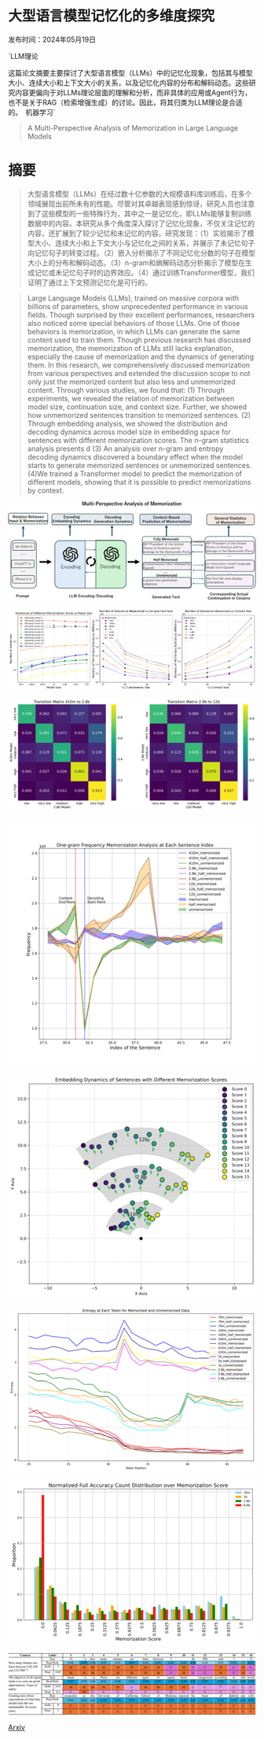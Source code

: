 # 大型语言模型记忆化的多维度探究

发布时间：2024年05月19日

`LLM理论

这篇论文摘要主要探讨了大型语言模型（LLMs）中的记忆化现象，包括其与模型大小、连续大小和上下文大小的关系，以及记忆化内容的分布和解码动态。这些研究内容更偏向于对LLMs理论层面的理解和分析，而非具体的应用或Agent行为，也不是关于RAG（检索增强生成）的讨论。因此，将其归类为LLM理论是合适的。` `机器学习`

> A Multi-Perspective Analysis of Memorization in Large Language Models

# 摘要

> 大型语言模型（LLMs）在经过数十亿参数的大规模语料库训练后，在多个领域展现出前所未有的性能。尽管对其卓越表现感到惊讶，研究人员也注意到了这些模型的一些特殊行为，其中之一是记忆化，即LLMs能够复制训练数据中的内容。本研究从多个角度深入探讨了记忆化现象，不仅关注记忆的内容，还扩展到了较少记忆和未记忆的内容。研究发现：（1）实验揭示了模型大小、连续大小和上下文大小与记忆化之间的关系，并展示了未记忆句子向记忆句子的转变过程。（2）嵌入分析揭示了不同记忆化分数的句子在模型大小上的分布和解码动态。（3）n-gram和熵解码动态分析揭示了模型在生成记忆或未记忆句子时的边界效应。（4）通过训练Transformer模型，我们证明了通过上下文预测记忆化是可行的。

> Large Language Models (LLMs), trained on massive corpora with billions of parameters, show unprecedented performance in various fields. Though surprised by their excellent performances, researchers also noticed some special behaviors of those LLMs. One of those behaviors is memorization, in which LLMs can generate the same content used to train them. Though previous research has discussed memorization, the memorization of LLMs still lacks explanation, especially the cause of memorization and the dynamics of generating them. In this research, we comprehensively discussed memorization from various perspectives and extended the discussion scope to not only just the memorized content but also less and unmemorized content. Through various studies, we found that: (1) Through experiments, we revealed the relation of memorization between model size, continuation size, and context size. Further, we showed how unmemorized sentences transition to memorized sentences. (2) Through embedding analysis, we showed the distribution and decoding dynamics across model size in embedding space for sentences with different memorization scores. The n-gram statistics analysis presents d (3) An analysis over n-gram and entropy decoding dynamics discovered a boundary effect when the model starts to generate memorized sentences or unmemorized sentences. (4)We trained a Transformer model to predict the memorization of different models, showing that it is possible to predict memorizations by context.

![大型语言模型记忆化的多维度探究](../../../paper_images/2405.11577/x1.png)

![大型语言模型记忆化的多维度探究](../../../paper_images/2405.11577/memorized.png)

![大型语言模型记忆化的多维度探究](../../../paper_images/2405.11577/transition_matrix.png)

![大型语言模型记忆化的多维度探究](../../../paper_images/2405.11577/one-gram.png)

![大型语言模型记忆化的多维度探究](../../../paper_images/2405.11577/plot.png)

![大型语言模型记忆化的多维度探究](../../../paper_images/2405.11577/entropy_across_steps.png)

![大型语言模型记忆化的多维度探究](../../../paper_images/2405.11577/normalized_full_accuracy_count_distribution.png)

![大型语言模型记忆化的多维度探究](../../../paper_images/2405.11577/x2.png)

[Arxiv](https://arxiv.org/abs/2405.11577)